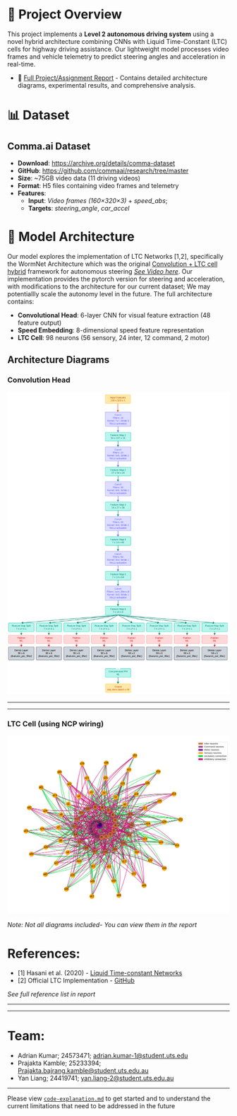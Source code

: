 # 🚗 Project Overview
This project implements a **Level 2 autonomous driving system** using a novel hybrid architecture combining CNNs with Liquid Time-Constant (LTC) cells for highway driving assistance. Our lightweight model processes video frames and vehicle telemetry to predict steering angles and acceleration in real-time. 


- 📄 [Full Project/Assignment Report](https://docs.google.com/document/d/1mZLEZwRek-2oWJMrC03CmJ7OBZdEgZl2rhWGWmrzpeE/edit?usp=sharing) - Contains detailed architecture diagrams, experimental results, and comprehensive analysis.


# 📊 Dataset
## Comma.ai Dataset

- **Download**:  https://archive.org/details/comma-dataset
- **GitHub**: https://github.com/commaai/research/tree/master
- **Size**: ~75GB video data (11 driving videos)
- **Format**: H5 files containing video frames and telemetry
- **Features**:
     - **Input**: *Video frames (160×320×3)* + *speed_abs*;
    - **Targets**: *steering_angle*, *car_accel*



# 🧠 Model Architecture
Our model explores the implementation of LTC Networks [1,2], specifically the WormNet Architecture which was the original [Convolution + LTC cell hybrid](https://github.com/mlech26l/keras-ncp) framework for autonomous steering *[See Video here](https://youtu.be/IlliqYiRhMU?=I1ow4FDprk-BhDM2)*. Our implementation provides the pytorch version for steering and acceleration, with modifications to the architecture for our current dataset; We may potentiallly scale the autonomy level in the future. The full architecture contains:

- **Convolutional Head**: 6-layer CNN for visual feature extraction (48 feature output)
- **Speed Embedding**: 8-dimensional speed feature representation
- **LTC Cell**: 98 neurons (56 sensory, 24 inter, 12 command, 2 motor)

## Architecture Diagrams
### Convolution Head
![Convolution Head](images\Convolution_Head-structure.png)

---
---
### LTC Cell (using NCP wiring)
![LTC Configuration](images\LTC_neural_structure_transparent.png)


*Note: Not all diagrams included- You can view them in the report*

# References:

- [1] Hasani et al. (2020) - [Liquid Time-constant Networks](https://arxiv.org/pdf/2006.04439)
- [2] Official LTC Implementation - [GitHub](https://github.com/mlech26l/ncps)

*See full reference list in report*

---
---
# Team:
- Adrian Kumar; 24573471; adrian.kumar-1@student.uts.edu
- Prajakta Kamble; 25233394; Prajakta.bajrang.kamble@student.uts.edu.au
- Yan Liang; 24419741; yan.liang-2@student.uts.edu.au

---

Please view [`code-explanation.md`](Code-explanation.md) to get started and to understand the current limitations that need to be addressed in the future